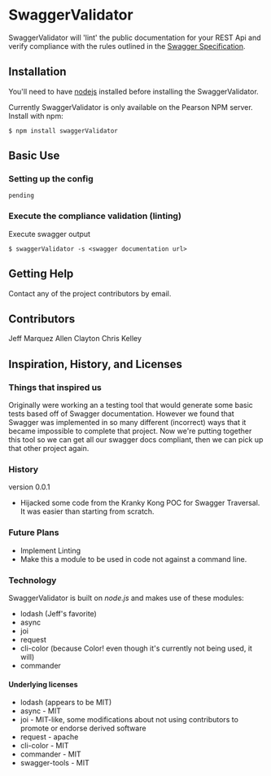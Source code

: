 SwaggerValidator
==========

SwaggerValidator will 'lint' the public documentation for your REST Api and verify compliance with the rules
outlined in the [Swagger Specification](https://github.com/wordnik/swagger-spec).


Installation
------------
You'll need to have [nodejs](http://nodejs.org/download/) installed before installing the SwaggerValidator.

Currently SwaggerValidator is only available on the Pearson NPM server. Install with npm:

    $ npm install swaggerValidator

Basic Use
---------
### Setting up the config
    pending

### Execute the compliance validation (linting)
Execute swagger output

    $ swaggerValidator -s <swagger documentation url>

Getting Help
------------
Contact any of the project contributors by email.

Contributors
------------
Jeff Marquez
Allen Clayton
Chris Kelley


Inspiration, History, and Licenses
-------------------------------------
### Things that inspired us
Originally were working an a testing tool that would generate some basic tests based off of Swagger documentation.
However we found that Swagger was implemented in so many different (incorrect) ways that it became impossible to complete
that project.  Now we're putting together this tool so we can get all our swagger docs compliant, then we can pick up
that other project again.

### History
version 0.0.1
* Hijacked some code from the Kranky Kong POC for Swagger Traversal.  It was easier than starting from scratch.

### Future Plans
 * Implement Linting
 * Make this a module to be used in code not against a command line.


### Technology
SwaggerValidator is built on _node.js_ and makes use of these modules:
* lodash (Jeff's favorite)
* async
* joi
* request
* cli-color (because Color! even though it's currently not being used, it will)
* commander

#### Underlying licenses
* lodash (appears to be MIT)
* async - MIT
* joi - MIT-like, some modifications about not using contributors to promote or endorse derived software
* request - apache
* cli-color - MIT
* commander - MIT
* swagger-tools - MIT


